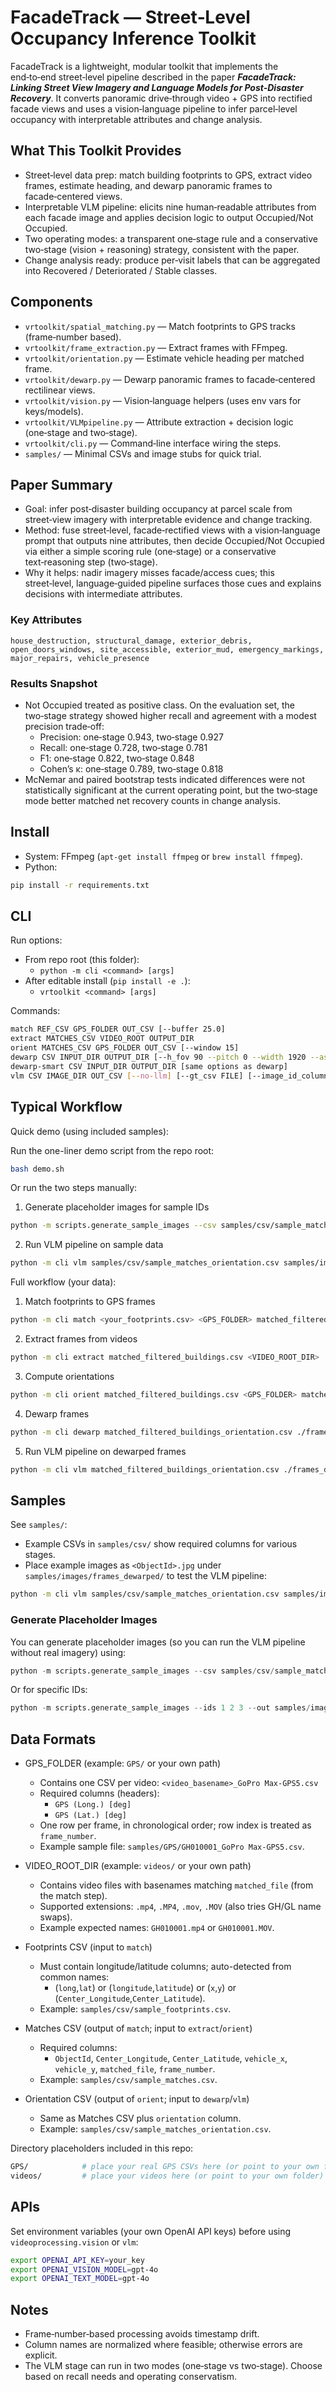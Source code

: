﻿# FacadeTrack — Street‑Level Occupancy Inference Toolkit

FacadeTrack is a lightweight, modular toolkit that implements the end‑to‑end street‑level pipeline described in the paper ***FacadeTrack: Linking Street View Imagery and Language Models for Post-Disaster Recovery***. It converts panoramic drive‑through video + GPS into rectified facade views and uses a vision‑language pipeline to infer parcel‑level occupancy with interpretable attributes and change analysis.

## What This Toolkit Provides

- Street‑level data prep: match building footprints to GPS, extract video frames, estimate heading, and dewarp panoramic frames to facade‑centered views.
- Interpretable VLM pipeline: elicits nine human‑readable attributes from each facade image and applies decision logic to output Occupied/Not Occupied.
- Two operating modes: a transparent one‑stage rule and a conservative two‑stage (vision + reasoning) strategy, consistent with the paper.
- Change analysis ready: produce per‑visit labels that can be aggregated into Recovered / Deteriorated / Stable classes.

## Components

- `vrtoolkit/spatial_matching.py` — Match footprints to GPS tracks (frame‑number based).
- `vrtoolkit/frame_extraction.py` — Extract frames with FFmpeg.
- `vrtoolkit/orientation.py` — Estimate vehicle heading per matched frame.
- `vrtoolkit/dewarp.py` — Dewarp panoramic frames to facade‑centered rectilinear views.
- `vrtoolkit/vision.py` — Vision‑language helpers (uses env vars for keys/models).
- `vrtoolkit/VLMpipeline.py` — Attribute extraction + decision logic (one‑stage and two‑stage).
- `vrtoolkit/cli.py` — Command‑line interface wiring the steps.
- `samples/` — Minimal CSVs and image stubs for quick trial.

## Paper Summary

- Goal: infer post‑disaster building occupancy at parcel scale from street‑view imagery with interpretable evidence and change tracking.
- Method: fuse street‑level, facade‑rectified views with a vision‑language prompt that outputs nine attributes, then decide Occupied/Not Occupied via either a simple scoring rule (one‑stage) or a conservative text‑reasoning step (two‑stage).
- Why it helps: nadir imagery misses facade/access cues; this street‑level, language‑guided pipeline surfaces those cues and explains decisions with intermediate attributes.

### Key Attributes

`house_destruction, structural_damage, exterior_debris, open_doors_windows, site_accessible, exterior_mud, emergency_markings, major_repairs, vehicle_presence`

### Results Snapshot

- Not Occupied treated as positive class. On the evaluation set, the two‑stage strategy showed higher recall and agreement with a modest precision trade‑off:
  - Precision: one‑stage 0.943, two‑stage 0.927
  - Recall: one‑stage 0.728, two‑stage 0.781
  - F1: one‑stage 0.822, two‑stage 0.848
  - Cohen’s κ: one‑stage 0.789, two‑stage 0.818
- McNemar and paired bootstrap tests indicated differences were not statistically significant at the current operating point, but the two‑stage mode better matched net recovery counts in change analysis.


## Install

- System: FFmpeg (`apt-get install ffmpeg` or `brew install ffmpeg`).
- Python:

```bash
pip install -r requirements.txt
```

## CLI

Run options:

- From repo root (this folder):
  - `python -m cli <command> [args]`
- After editable install (`pip install -e .`):
  - `vrtoolkit <command> [args]`

Commands:

```bash
match REF_CSV GPS_FOLDER OUT_CSV [--buffer 25.0]
extract MATCHES_CSV VIDEO_ROOT OUTPUT_DIR
orient MATCHES_CSV GPS_FOLDER OUT_CSV [--window 15]
dewarp CSV INPUT_DIR OUTPUT_DIR [--h_fov 90 --pitch 0 --width 1920 --aspect 16:9 --yaw_offset -90]
dewarp-smart CSV INPUT_DIR OUTPUT_DIR [same options as dewarp]
vlm CSV IMAGE_DIR OUT_CSV [--no-llm] [--gt_csv FILE] [--image_id_column COL]
```

## Typical Workflow

Quick demo (using included samples):

Run the one-liner demo script from the repo root:

```bash
bash demo.sh
```

Or run the two steps manually:

1) Generate placeholder images for sample IDs

```bash
python -m scripts.generate_sample_images --csv samples/csv/sample_matches_orientation.csv --id-col ObjectId --out samples/images/frames_dewarped
```

2) Run VLM pipeline on sample data

```bash
python -m cli vlm samples/csv/sample_matches_orientation.csv samples/images/frames_dewarped ./building_occupancy_result/sample_predictions.csv --gt_csv samples/csv/sample_ground_truth.csv --image_id_column ObjectId
```

Full workflow (your data):

1) Match footprints to GPS frames

```bash
python -m cli match <your_footprints.csv> <GPS_FOLDER> matched_filtered_buildings.csv
```

2) Extract frames from videos

```bash
python -m cli extract matched_filtered_buildings.csv <VIDEO_ROOT_DIR> ./frames_output
```

3) Compute orientations

```bash
python -m cli orient matched_filtered_buildings.csv <GPS_FOLDER> matched_filtered_buildings_orientation.csv
```

4) Dewarp frames

```bash
python -m cli dewarp matched_filtered_buildings_orientation.csv ./frames_output ./frames_dewarped --h_fov 90 --pitch 0 --width 1920 --aspect 16:9 --yaw_offset -90
```

5) Run VLM pipeline on dewarped frames

```bash
python -m cli vlm matched_filtered_buildings_orientation.csv ./frames_dewarped ./building_occupancy_result/occupancy.csv --gt_csv ./building_occupancy_result/ground_truth.csv
```

## Samples

See `samples/`:

- Example CSVs in `samples/csv/` show required columns for various stages.
- Place example images as `<ObjectId>.jpg` under `samples/images/frames_dewarped/` to test the VLM pipeline:

```bash
python -m cli vlm samples/csv/sample_matches_orientation.csv samples/images/frames_dewarped ./building_occupancy_result/sample_predictions.csv --gt_csv samples/csv/sample_ground_truth.csv --image_id_column ObjectId
```

### Generate Placeholder Images

You can generate placeholder images (so you can run the VLM pipeline without real imagery) using:

```python
python -m scripts.generate_sample_images --csv samples/csv/sample_matches_orientation.csv --id-col ObjectId --out samples/images/frames_dewarped
```

Or for specific IDs:

```python
python -m scripts.generate_sample_images --ids 1 2 3 --out samples/images/frames_dewarped
```

## Data Formats

- GPS_FOLDER (example: `GPS/` or your own path)
  - Contains one CSV per video: `<video_basename>_GoPro Max-GPS5.csv`
  - Required columns (headers):
    - `GPS (Long.) [deg]`
    - `GPS (Lat.) [deg]`
  - One row per frame, in chronological order; row index is treated as `frame_number`.
  - Example sample file: `samples/GPS/GH010001_GoPro Max-GPS5.csv`.

- VIDEO_ROOT_DIR (example: `videos/` or your own path)
  - Contains video files with basenames matching `matched_file` (from the match step).
  - Supported extensions: `.mp4`, `.MP4`, `.mov`, `.MOV` (also tries GH/GL name swaps).
  - Example expected names: `GH010001.mp4` or `GH010001.MOV`.

- Footprints CSV (input to `match`)
  - Must contain longitude/latitude columns; auto-detected from common names:
    - (`long`,`lat`) or (`longitude`,`latitude`) or (`x`,`y`) or (`Center_Longitude`,`Center_Latitude`).
  - Example: `samples/csv/sample_footprints.csv`.

- Matches CSV (output of `match`; input to `extract`/`orient`)
  - Required columns:
    - `ObjectId`, `Center_Longitude`, `Center_Latitude`, `vehicle_x`, `vehicle_y`, `matched_file`, `frame_number`.
  - Example: `samples/csv/sample_matches.csv`.

- Orientation CSV (output of `orient`; input to `dewarp`/`vlm`)
  - Same as Matches CSV plus `orientation` column.
  - Example: `samples/csv/sample_matches_orientation.csv`.

Directory placeholders included in this repo:

```bash
GPS/            # place your real GPS CSVs here (or point to your own folder)
videos/         # place your videos here (or point to your own folder)
```

## APIs

Set environment variables (your own OpenAI API keys) before using `videoprocessing.vision` or `vlm`:

```bash
export OPENAI_API_KEY=your_key
export OPENAI_VISION_MODEL=gpt-4o
export OPENAI_TEXT_MODEL=gpt-4o
```

## Notes

- Frame‑number‑based processing avoids timestamp drift.
- Column names are normalized where feasible; otherwise errors are explicit.
- The VLM stage can run in two modes (one‑stage vs two‑stage). Choose based on recall needs and operating conservatism.


